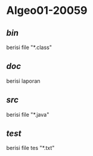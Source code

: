 # Algeo01-20059

## _bin_
berisi file "*.class"
## _doc_
berisi laporan
## _src_
berisi file "*.java" 
## _test_
berisi file tes "*.txt"